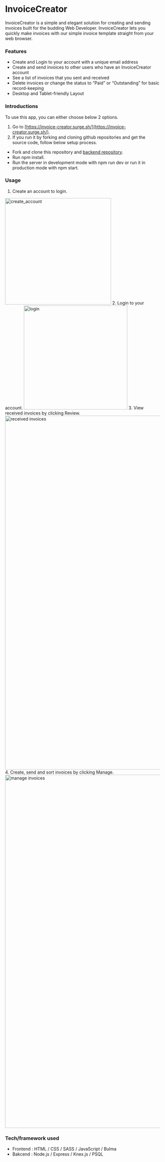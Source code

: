 
# InvoiceCreator

InvoiceCreator is a simple and elegant solution for creating and sending invoices built for the budding Web Developer. 
InvoiceCreator lets you quickly make invoices with our simple invoice template straight from your web browser.

### Features

* Create and Login to your account with a unique email address
* Create and send invoices to other users who have an InvoiceCreator account
* See a list of invoices that you sent and received
* Delete invoices or change the status to “Paid” or “Outstanding” for basic record-keeping
* Desktop and Tablet-friendly Layout

### Introductions

To use this app, you can either choose below 2 options.
1. Go to [https://invoice-creator.surge.sh/](https://invoice-creator.surge.sh/).
2. If you run it by forking and cloning github repositories and get the source code, follow below setup process.
  * Fork and clone this repository and [backend repository](https://github.com/Galvanize-Gals/invoice-generator-back-end).
  * Run npm install.
  * Run the server in development mode with npm run dev or run it in production mode with npm start.
  
### Usage

1. Create an account to login.
<img width="345" alt="create_account" src="https://user-images.githubusercontent.com/41387357/49666479-147c2800-fa0d-11e8-9e9e-53823c74e15c.png">
2. Login to your account.
<img width="337" alt="login" src="https://user-images.githubusercontent.com/41387357/49666482-1645eb80-fa0d-11e8-873f-3dc59abe8645.png">
3. View received invoices by clicking Review.
<img width="1147" alt="received invoices" src="https://user-images.githubusercontent.com/41387357/49666484-18a84580-fa0d-11e8-97ec-416067c0e3e8.png">
4. Create, send and sort invoices by clicking Manage.
<img width="1145" alt="manage invoices" src="https://user-images.githubusercontent.com/41387357/49666487-19d97280-fa0d-11e8-8f42-22b118a0d97c.png">

### Tech/framework used

* Frontend : HTML / CSS / SASS / JavaScript / Bulma
* Bakcend : Node.js / Express / Knex.js / PSQL



  



